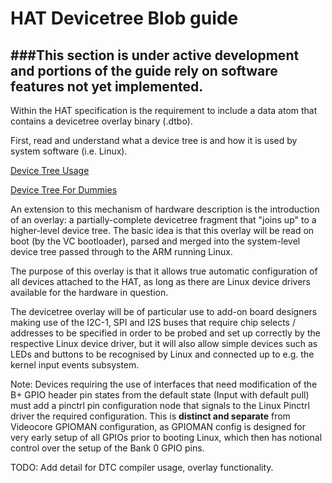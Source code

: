 # HAT Devicetree Blob guide

###**This section is under active development and portions of the guide rely on software features not yet implemented.**
---
Within the HAT specification is the requirement to include a data atom that contains a devicetree overlay binary (.dtbo).

First, read and understand what a device tree is and how it is used by system software (i.e. Linux).

[Device Tree Usage](http://devicetree.org/Device_Tree_Usage)

[Device Tree For Dummies](http://events.linuxfoundation.org/sites/events/files/slides/petazzoni-device-tree-dummies.pdf)

An extension to this mechanism of hardware description is the introduction of an overlay: a partially-complete devicetree fragment that "joins up" to a higher-level device tree. The basic idea is that this overlay will be read on boot (by the VC bootloader), parsed and merged into the system-level device tree passed through to the ARM running Linux.

The purpose of this overlay is that it allows true automatic configuration of all devices attached to the HAT, as long as there are Linux device drivers available for the hardware in question. 

The devicetree overlay will be of particular use to add-on board designers making use of the I2C-1, SPI and I2S buses that require chip selects / addresses to be specified in order to be probed and set up correctly by the respective Linux device driver, but it will also allow simple devices such as LEDs and buttons to be recognised by Linux and connected up to e.g. the kernel input events subsystem.

Note: Devices requiring the use of interfaces that need modification of the B+ GPIO header pin states from the default state (Input with default pull) must add a pinctrl pin configuration node that signals to the Linux Pinctrl driver the required configuration. This is **distinct and separate** from Videocore GPIOMAN configuration, as GPIOMAN config is designed for very early setup of all GPIOs prior to booting Linux, which then has notional control over the setup of the Bank 0 GPIO pins.


TODO: Add detail for DTC compiler usage, overlay functionality.